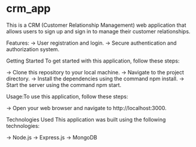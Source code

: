# crm_app

This is a CRM (Customer Relationship Management) web application that allows users to sign up and sign in to manage their customer relationships.



Features:
-> User registration and login.
-> Secure authentication and authorization system.


Getting Started
To get started with this application, follow these steps:

-> Clone this repository to your local machine.
-> Navigate to the project directory.
-> Install the dependencies using the command npm install.
-> Start the server using the command npm start.


Usage:To use this application, follow these steps:

-> Open your web browser and navigate to http://localhost:3000.


Technologies Used
This application was built using the following technologies:

-> Node.js
-> Express.js
-> MongoDB

